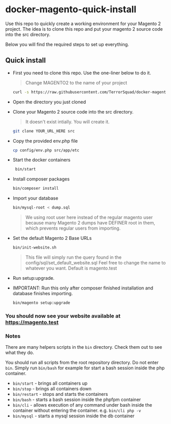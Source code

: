 # docker-magento-quick-install

Use this repo to quickly create a working environment for your Magento 2 project.
The idea is to clone this repo and put your magento 2 source code into the src directory.

Below you will find the required steps to set up everything.

## Quick install

- First you need to clone this repo. Use the one-liner below to do it.
    > Change MAGENTO2 to the name of your project

    ```bash
    curl -s https://raw.githubusercontent.com/TerrorSquad/docker-magento-quick-install/main/init.sh | bash -s MAGENTO2 clone
    ```

- Open the directory you just cloned

- Clone your Magento 2 source code into the src directory.

    > It doesn't exist intially. You will create it.

    ```bash
    git clone YOUR_URL_HERE src
    ```

- Copy the provided env.php file

    ```bash
    cp config/env.php src/app/etc
    ```

- Start the docker containers

  ```bash
   bin/start
  ```

- Install composer packages

    ````bash
    bin/composer install
    ````

- Import your database

    ```bash
    bin/mysql-root < dump.sql
    ```

    > We using root user here instead of the regular magento user because many Magento 2 dumps have DEFINER root in them, which prevents regular users from importing.

- Set the default Magento 2 Base URLs

    ```bash
    bin/init-website.sh
    ```

    > This file will simply run the query found in the config/sql/set_default_website.sql
    > Feel free to change the name to whatever you want.
    > Default is magento.test

- Run setup:upgrade.
- IMPORTANT: Run this only after composer finished installation and database finishes importing.

    ```bash
    bin/magento setup:upgrade
    ```

### You should now see your website available at <https://magento.test>

### Notes

There are many helpers scripts in the `bin` directory. Check them out to see what they do.

You should run all scripts from the root repository directory.
Do not enter `bin`.
Simply run `bin/bash` for example for start a bash session inside the php container.

- `bin/start` - brings all containers up
- `bin/stop` - brings all containers down
- `bin/restart` - stops and starts the containers
- `bin/bash` - starts a bash session inside the phpfpm container
- `bin/cli` - allows execution of any command under bash inside the container without entering the container. e.g. `bin/cli php -v`
- `bin/mysql` - starts a mysql session inside the db container
